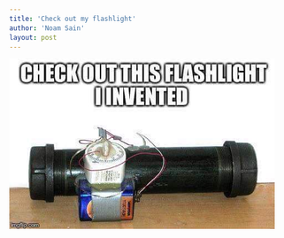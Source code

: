 ```yaml
---
title: 'Check out my flashlight'
author: 'Noam Sain'
layout: post
---
```


![New type of flashlight](/assets/2015/2015-09-flashlight.jpg "New type of flashlight")
